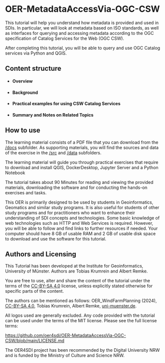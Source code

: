# OER-MetadataAccessVia-OGC-CSW
This tutorial will help you understand how metadata is provided and used in SDIs. In particular, we will look at metadata based on ISO standards, as well as interfaces for querying and accessing metadata according to the OGC specification of Catalog Services for the Web (OGC CSW).

After completing this tutorial, you will be able to query and use OGC Catalog services via Python and QGIS.

## Content structure
- #### Overview  

- #### Background  

- #### Practical examples for using CSW Catalog Services   

- #### Summary and Notes on Related Topics  




## How to use
The learning material consists of a PDF file that you can download from the [/docs](https://github.com/oer4sdi/OER-MetadataAccessVia-OGC-CSW/tree/main/docs) subfolder. As supporting materials, you will find the sources and data of the exercise in the [/src](https://github.com/oer4sdi/OER-MetadataAccessVia-OGC-CSW/tree/main/src) and [/data](https://github.com/oer4sdi/OER-MetadataAccessVia-OGC-CSW/tree/main/data) subfolders.

The learning material will guide you through practical exercises that require to download and install QGIS, DockerDesktop, Jupyter Server and a Python Notebook

The tutorial takes about 90 Minutes for reading and viewing the provided materials, downloading the software and for conducting the hands-on exercises and tasks.

This OER is primarily designed to be used by students in Geoinformatics, Geomatics and similar study programs. It is also useful for students of other study programs and for practitioners who want to enhance their understanding of SDI concepts and technologies. Some basic knowledge of web technologies such as HTTP and Web Services is required. However, you will be able to follow and find links to further resources if needed. Your computer should have 8 GB of usable RAM and 2 GB of usable disk space to download and use the software for this tutorial.


## Authors and Licensing
This Tutorial has been developed at the Institute for Geoinformatics, University of Münster. Authors are Tobias Krumrein and Albert Remke.

You are free to use, alter and share the content of the tutorial under the terms of the [CC-BY-SA 4.0](https://creativecommons.org/licenses/by-sa/4.0/deed.de) license, unless explicitly stated otherwise for specific parts of the content. 

The authors can be mentioned as follows: OER_WindFarmPlanning (2024), [CC-BY-SA 4.0](https://creativecommons.org/licenses/by-sa/4.0/deed.de), Tobias Krumrein, Albert Remke, [uni-muenster.de](http://uni-muenster.de).

All logos used are generally excluded. Any code provided with the tutorial can be used under the terms of the MIT license. Please see the full license terms:

https://github.com/oer4sdi/OER-MetadataAccessVia-OGC-CSW/blob/main/LICENSE.md 

The OER4SDI project has been recommended by the Digital University NRW and is funded by the Ministry of Culture and Science NRW.
